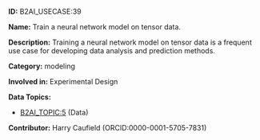 **ID:** B2AI_USECASE:39

**Name:** Train a neural network model on tensor data.

**Description:** Training a neural network model on tensor data is a frequent use case for developing data analysis and prediction methods.

**Category:** modeling

**Involved in:** Experimental Design

**Data Topics:**

- [B2AI_TOPIC:5](../topics/Data.markdown) (Data)

**Contributor:** Harry Caufield
 (ORCID:0000-0001-5705-7831)

